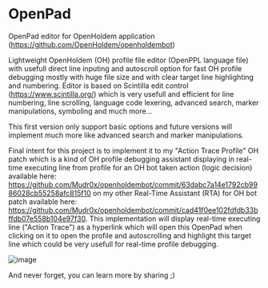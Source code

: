 # OpenPad
 OpenPad editor for OpenHoldem application (https://github.com/OpenHoldem/openholdembot)

Lightweight OpenHoldem (OH) profile file editor (OpenPPL language file) with usefull direct line inputing and autoscroll option for fast OH profile debugging mostly with huge file size and with clear target line highlighting and numbering.
Editor is based on Scintilla edit control (https://www.scintilla.org/) which is very usefull and efficient for line numbering, line scrolling, language code lexering, advanced search, marker manipulations, symboling and much more...

This first version only support basic options and future versions will implement much more like advanced search and marker manipulations.

Final intent for this project is to implement it to my "Action Trace Profile" OH patch which is a kind of OH profile debugging assistant displaying in real-time executing line from profile for an OH bot taken action (logic decision) available here: https://github.com/Mudr0x/openholdembot/commit/63dabc7a14e1792cb9986028cb55258afc815f10 on my other Real-Time Assistant (RTA) for OH bot patch available here: https://github.com/Mudr0x/openholdembot/commit/cad41f0ee102fdfdb33bffdb07e558b104e97f30.
This implementation will display real-time executing line ("Action Trace") as a hyperlink which will open this OpenPad when clicking on it to open the profile and autoscrolling and highlight this target line which could be very usefull for real-time profile debugging.

![image](https://user-images.githubusercontent.com/78977383/116783685-6c110780-aa90-11eb-9c27-f4ba7430b80c.png)


And never forget, you can learn more by sharing   ;)
 
 
